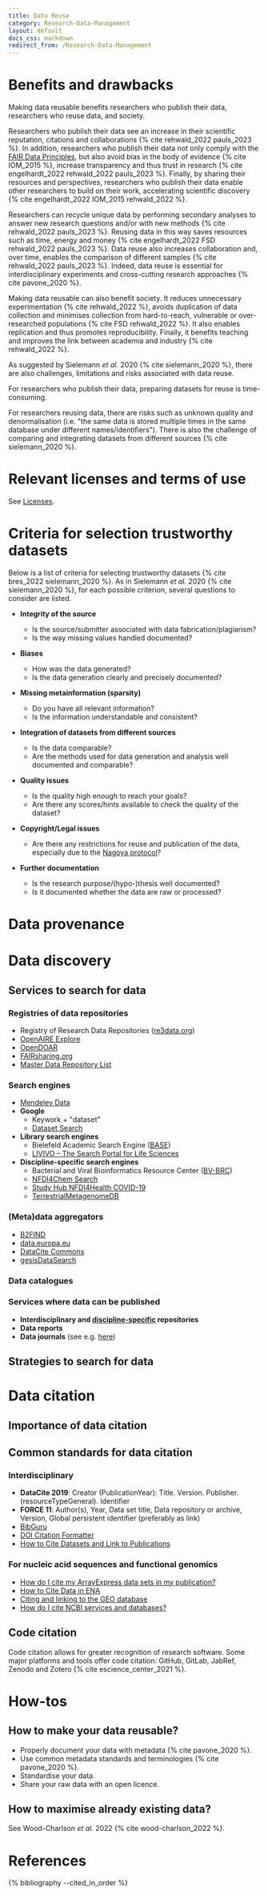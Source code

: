 ```yaml
---
title: Data Reuse
category: Research-Data-Management
layout: default
docs_css: markdown
redirect_from: /Research-Data-Management
---
```


# Benefits and drawbacks

Making data reusable benefits researchers who publish their data, researchers who reuse data, and society. 

Researchers who publish their data see an increase in their scientific reputation, citations and collaborations {% cite rehwald_2022 pauls_2023 %}. In addition, researchers who publish their data not only comply with the [FAIR Data Principles](https://nfdi4microbiota.github.io/nfdi4microbiota-knowledge-base/Research-Data-Management/04-fair), but also avoid bias in the body of evidence {% cite IOM_2015 %}, increase transparency and thus trust in research {% cite engelhardt_2022 rehwald_2022 pauls_2023 %}. Finally, by sharing their resources and perspectives, researchers who publish their data enable other researchers to build on their work, accelerating scientific discovery {% cite engelhardt_2022 IOM_2015 rehwald_2022 %}.

Researchers can recycle unique data by performing secondary analyses to answer new research questions and/or with new methods {% cite rehwald_2022 pauls_2023 %}. Reusing data in this way saves resources such as time, energy and money {% cite engelhardt_2022 FSD rehwald_2022 pauls_2023 %}. Data reuse also increases collaboration and, over time, enables the comparison of different samples {% cite rehwald_2022 pauls_2023 %}. Indeed, data reuse is essential for interdisciplinary experiments and cross-cutting research approaches {% cite pavone_2020 %}.

Making data reusable can also benefit society. It reduces unnecessary experimentation {% cite rehwald_2022 %}, avoids duplication of data collection and minimises collection from hard-to-reach, vulnerable or over-researched populations {% cite FSD rehwald_2022 %}. It also enables replication and thus promotes reproducibility. Finally, it benefits teaching and improves the link between academia and industry {% cite rehwald_2022 %}.

As suggested by Sielemann *et al.* 2020 {% cite sielemann_2020 %}, there are also challenges, limitations and risks associated with data reuse.

For researchers who publish their data, preparing datasets for reuse is time-consuming. 

For researchers reusing data, there are risks such as unknown quality and denormalisation (i.e. "the same data is stored multiple times in the same database under different names/identifiers"). There is also the challenge of comparing and integrating datasets from different sources {% cite sielemann_2020 %}.

# Relevant licenses and terms of use
See [Licenses](https://nfdi4microbiota.github.io/nfdi4microbiota-knowledge-base/Research-Data-Management/25-licenses).

# Criteria for selection trustworthy datasets

Below is a list of criteria for selecting trustworthy datasets {% cite bres_2022 sielemann_2020 %}. As in Sielemann *et al.* 2020 {% cite sielemann_2020 %}, for each possible criterion, several questions to consider are listed.

* **Integrity of the source**
    * Is the source/submitter associated with data fabrication/plagiarism?
    * Is the way missing values handled documented?
 
* **Biases**
    * How was the data generated?
    * Is the data generation clearly and precisely documented?
  
* **Missing metainformation (sparsity)**
    * Do you have all relevant information?
    * Is the information understandable and consistent?
    
* **Integration of datasets from different sources**
    * Is the data comparable?
    * Are the methods used for data generation and analysis well documented and comparable?
    
* **Quality issues**
    * Is the quality high enough to reach your goals?
    * Are there any scores/hints available to check the quality of the dataset?
    
* **Copyright/Legal issues**
    * Are there any restrictions for reuse and publication of the data, especially due to the [Nagoya protocol](https://www.cbd.int/abs/)?
   
* **Further documentation**
    * Is the research purpose/(hypo-)thesis well documented?
    * Is it documented whether the data are raw or processed? 

# Data provenance

# Data discovery

## Services to search for data

### Registries of data repositories
* Registry of Research Data Repositories ([re3data.org](https://www.re3data.org/))
* [OpenAIRE Explore](https://explore.openaire.eu/)
* [OpenDOAR](https://v2.sherpa.ac.uk/opendoar/)
* [FAIRsharing.org](https://fairsharing.org/)
* [Master Data Repository List](https://clarivate.com/webofsciencegroup/master-data-repository-list/)

### Search engines
* [Mendeley Data](https://data.mendeley.com/)
* **Google**
    * Keywork + "dataset"
    * [Dataset Search](https://datasetsearch.research.google.com/)
* **Library search engines**
    * Bielefeld Academic Search Engine ([BASE](https://www.base-search.net/))
    * [LIVIVO – The Search Portal for Life Sciences](https://www.livivo.de/app)
* **Discipline-specific search engines**
    * Bacterial and Viral Bioinformatics Resource Center ([BV-BRC](https://www.bv-brc.org/))
    * [NFDI4Chem Search](https://search.nfdi4chem.de/)
    * [Study Hub NFDI4Health COVID-19](https://csh.nfdi4health.de/)
    * [TerrestrialMetagenomeDB](https://webapp.ufz.de/tmdb/)


### (Meta)data aggregators
* [B2FIND](https://b2find.eudat.eu/)
* [data.europa.eu](https://data.europa.eu/en)
* [DataCite Commons](https://commons.datacite.org/)
* [gesisDataSearch](https://datasearch.gesis.org/start)

### Data catalogues

### Services where data can be published
* **Interdisciplinary and [discipline-specific](https://nfdi4microbiota.github.io/nfdi4microbiota-knowledge-base/Research-Data-Management/22-data-repositories) repositories**
* **Data reports**
* **Data journals** (see e.g. [here](https://www.forschungsdaten.org/index.php/Data_Journals))

## Strategies to search for data

# Data citation

## Importance of data citation

## Common standards for data citation

### Interdisciplinary
* **DataCite 2019**: Creator (PublicationYear): Title. Version. Publisher. (resourceTypeGeneral). Identifier
* **FORCE 11**: Author(s), Year, Data set title, Data repository or archive, Version, Global persistent identifier (preferably as link)
* [BibGuru](https://app.bibguru.com/p/3420f069-22ea-42f6-ba23-4bc6b8ae37e4)
* [DOI Citation Formatter](https://citation.crosscite.org/)
* [How to Cite Datasets and Link to Publications](https://www.dcc.ac.uk/guidance/how-guides/cite-datasets)

### For nucleic acid sequences and functional genomics
* [How do I cite my ArrayExpress data sets in my publication?](https://www.ebi.ac.uk/biostudies/arrayexpress/help#cite)
* [How to Cite Data in ENA](https://www.ebi.ac.uk/ena/browser/about/citing-ena)
* [Citing and linking to the GEO database](https://www.ncbi.nlm.nih.gov/geo/info/linking.html)
* [How do I cite NCBI services and databases?](https://support.nlm.nih.gov/knowledgebase/article/KA-03391/en-us)

## Code citation
Code citation allows for greater recognition of research software. Some major platforms and tools offer code citation: GitHub, GitLab, JabRef, Zenodo and Zotero {% cite escience_center_2021 %}.

# How-tos

## How to make your data reusable?
* Properly document your data with metadata {% cite pavone_2020 %}.
* Use common metadata standards and terminologies {% cite pavone_2020 %}.
* Standardise your data.
* Share your raw data with an open licence.

## How to maximise already existing data?
See Wood-Charlson *et al.* 2022 {% cite wood-charlson_2022 %}.

# References
{% bibliography --cited_in_order %}

